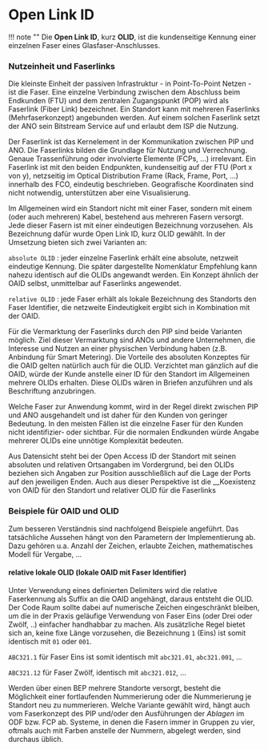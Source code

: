# Open Link ID

!!! note ""
    Die __Open Link ID__, kurz __OLID__, ist die kundenseitige Kennung einer einzelnen Faser eines Glasfaser-Anschlusses.

### Nutzeinheit und Faserlinks

Die kleinste Einheit der passiven Infrastruktur - in Point-To-Point Netzen - ist die Faser. Eine einzelne Verbindung zwischen dem Abschluss beim Endkunden (FTU) und dem zentralen Zugangspunkt (POP) wird als Faserlink (Fiber Link) bezeichnet. Ein Standort kann mit mehreren Faserlinks (Mehrfaserkonzept) angebunden werden. Auf einem solchen Faserlink setzt der ANO sein Bitstream Service auf und erlaubt dem ISP die Nutzung.

Der Faserlink ist das Kernelement in der Kommunikation zwischen PIP und ANO. Die Faserlinks bilden die Grundlage für Nutzung und Verrechnung. Genaue Trassenführung oder involvierte Elemente (FCPs, ...) irrelevant. Ein Faserlink ist mit den beiden Endpunkten, kundenseitig auf der FTU (Port x von y), netzseitig im Optical Distribution Frame (Rack, Frame, Port, ...) innerhalb des FCO, eindeutig beschrieben. Geografische Koordinaten sind nicht notwendig, unterstützen aber eine Visualisierung.

Im Allgemeinen wird ein Standort nicht mit einer Faser, sondern mit einem (oder auch mehreren) Kabel, bestehend aus mehreren Fasern versorgt. Jede dieser Fasern ist mit einer eindeutigen Bezeichnung vorzusehen. Als Bezeichnung dafür wurde Open Link ID, kurz OLID gewählt. In der Umsetzung bieten sich zwei Varianten an:

`absolute OLID`
: jeder einzelne Faserlink erhält eine absolute, netzweit eindeutige Kennung. Die später dargestellte Nomenklatur Empfehlung kann nahezu identisch auf die OLIDs angewandt werden. Ein Konzept ähnlich der OAID selbst, unmittelbar auf Faserlinks angewendet.

`relative OLID`
: jede Faser erhält als lokale Bezeichnung des Standorts den Faser Identifier, die netzweite Eindeutigkeit ergibt sich in Kombination mit der OAID.

Für die Vermarktung der Faserlinks durch den PIP sind beide Varianten möglich. Ziel dieser Vermarktung sind ANOs und andere Unternehmen, die Interesse und Nutzen an einer physischen Verbindung haben (z.B. Anbindung für Smart Metering). Die Vorteile des absoluten Konzeptes für die OAID gelten natürlich auch für die OLID. Verzichtet man gänzlich auf die OAID, würde der Kunde anstelle einer ID für den Standort im Allgemeinen mehrere OLIDs erhalten. Diese OLIDs wären in Briefen anzuführen und als Beschriftung anzubringen.

Welche Faser zur Anwendung kommt, wird in der Regel direkt zwischen PIP und ANO ausgehandelt und ist daher für den Kunden von geringer Bedeutung. In den meisten Fällen ist die einzelne Faser für den Kunden nicht identifizier- oder sichtbar. Für die normalen Endkunden würde Angabe mehrerer OLIDs eine unnötige Komplexität bedeuten. 

Aus Datensicht steht bei der Open Access ID der Standort mit seinen absoluten und relativen Ortsangaben im Vordergrund, bei den OLIDs beziehen sich Angaben zur Position ausschließlich auf die Lage der Ports auf den jeweiligen Enden. Auch aus dieser Perspektive ist die __Koexistenz von OAID für den Standort und relativer OLID für die Faserlinks 


### Beispiele für OAID und OLID

Zum besseren Verständnis sind nachfolgend Beispiele angeführt. Das tatsächliche Aussehen hängt von den Parametern der Implementierung ab. Dazu gehören u.a. Anzahl der Zeichen, erlaubte Zeichen, mathematisches Modell für Vergabe, …  


#### relative lokale OLID (lokale OAID mit Faser Identifier)

Unter Verwendung eines definierten Delimiters wird die relative Faserkennung als Suffix an die OAID angehängt, daraus entsteht die OLID. Der Code Raum sollte dabei auf numerische Zeichen eingeschränkt bleiben, um die in der Praxis geläufige Verwendung von Faser Eins (oder Drei oder Zwölf, ..) einfacher handhabbar zu machen. Als zusätzliche Regel bietet sich an, keine fixe Länge vorzusehen, die Bezeichnung `1` (Eins) ist somit identisch mit `01` oder `001`.

`ABC321.1` 	für Faser Eins ist somit identisch mit `abc321.01`, `abc321.001`, ...

`ABC321.12` 	für Faser Zwölf, identisch mit `abc321.012`, ...

Werden über einen BEP mehrere Standorte versorgt, besteht die Möglichkeit einer fortlaufenden Nummerierung oder die Nummerierung je Standort neu zu nummerieren. Welche Variante gewählt wird, hängt auch vom Faserkonzept des PIP und/oder den Ausführungen der _Ablagen_ im ODF bzw. FCP ab. Systeme, in denen die Fasern immer in Gruppen zu vier, oftmals auch mit Farben anstelle der Nummern, abgelegt werden, sind durchaus üblich.

